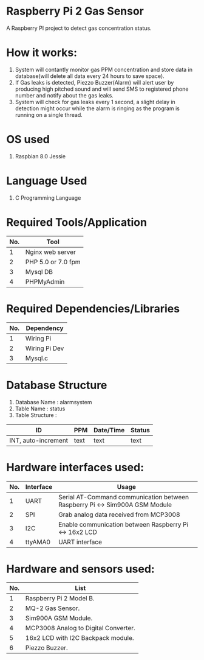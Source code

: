 # Raspberry Pi 2 Gas Sensor

A Raspberry PI project to detect gas concentration status.

How it works:
=============
1. System will contantly monitor gas PPM concentration and store data in database(will delete all data every 24 hours to save space).
2. If Gas leaks is detected, Piezzo Buzzer(Alarm) will alert user by producing high pitched sound and will send SMS to registered phone    	 number and notify about the gas leaks.
3. System will check for gas leaks every 1 second, a slight delay in detection might occur while the alarm is ringing as the program is 		 running on a single thread.

OS used
=======
1. Raspbian 8.0 Jessie

Language Used
=============
1. C Programming Language

Required Tools/Application
==========================

|No.|Tool|
|-|-------------------------|
|1| Nginx web server |
|2| PHP 5.0 or 7.0 fpm |
|3| Mysql DB |
|4| PHPMyAdmin |

Required Dependencies/Libraries
===============================

|No.|Dependency|
|-|-------------------------|
|1| Wiring Pi |
|2| Wiring Pi Dev |
|3| Mysql.c |

Database Structure
==================
1. Database Name : alarmsystem
2. Table Name : status
3. Table Structure : 

|         ID          | PPM  | Date/Time | Status |
|---------------------|------|-----------|--------|
| INT, auto-increment | text |   text    |  text  |

Hardware interfaces used:
=========================
|No.|Interface|Usage|
|-|-------------------------|--|
|1| UART | Serial AT-Command communication between Raspberry Pi <-> Sim900A GSM Module |
|2| SPI | Grab analog data received from MCP3008 |
|3| I2C | Enable communication between Raspberry Pi <-> 16x2 LCD |
|4| ttyAMA0 | UART interface |

Hardware and sensors used:
==========================

|No.|List|
|-|-------------------------|
|1| Raspberry Pi 2 Model B. |
|2| MQ-2 Gas Sensor. |
|3| Sim900A GSM Module. |
|4| MCP3008 Analog to Digital Converter. |
|5| 16x2 LCD with I2C Backpack module. |
|6| Piezzo Buzzer. |



